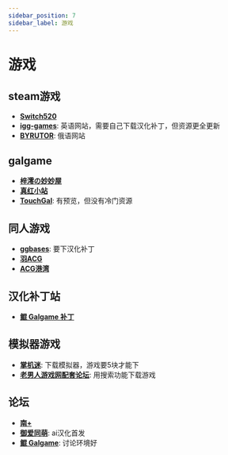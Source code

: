 ```yaml
---
sidebar_position: 7
sidebar_label: 游戏
---
```

# 游戏

## steam游戏

- **[Switch520](https://www.gamer520.com/)**
- **[igg-games](https://igg-games.com/)**: 英语网站，需要自己下载汉化补丁，但资源更全更新
- **[BYRUTOR](https://byrutgame.org/)**: 俄语网站

## galgame

- **[梓澪の妙妙屋](https://zi0.cc/)**
- **[真红小站](https://www.shinnku.com/)**
- **[TouchGal](https://www.touchgal.us/)**: 有预览，但没有冷门资源

## 同人游戏

- **[ggbases](https://www.ggbases.com/)**: 要下汉化补丁
- **[羽ACG](https://seve.yugal.cc/)**
- **[ACG港湾](https://www.acggw.me/)**

## 汉化补丁站

- **[鲲 Galgame 补丁](https://www.moyu.moe/)**

## 模拟器游戏

- **[掌机迷](https://www.gbarom.cn/moniqi)**: 下载模拟器，游戏要5块才能下
- **[老男人游戏网配套论坛](https://bbs.oldmantvg.net/)**: 用搜索功能下载游戏

## 论坛

- **[南+](https://south-plus.net/)**
- **[御爱同萌](https://www.ai2.moe/)**: ai汉化首发
- **[鲲 Galgame](https://www.kungal.com/)**: 讨论环境好